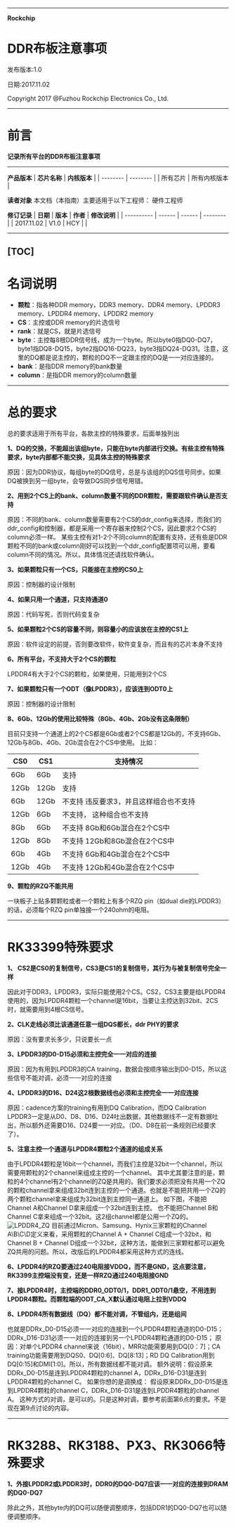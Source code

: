 ----------------------------
**Rockchip**
# **DDR布板注意事项**

发布版本:1.0

日期:2017.11.02

Copyright 2017 @Fuzhou Rockchip Electronics Co., Ltd.

---------
# 前言
**记录所有平台的DDR布板注意事项**

------
**产品版本**
| **芯片名称** | **内核版本** |
| -------- | -------- |
| 所有芯片     | 所有内核版本   |

**读者对象**
本文档（本指南）主要适用于以下工程师：
硬件工程师

**修订记录**
| **日期**     | **版本** | **作者** | **修改说明** |
| ---------- | ------ | ------ | -------- |
| 2017.11.02 | V1.0   | HCY    |          |

--------------------
[TOC]
------
# 名词说明
- **颗粒**：指各种DDR memory，DDR3 memory、DDR4 memory、LPDDR3 memory、LPDDR4 memory、LPDDR2 memory
- **CS**：主控或DDR memory的片选信号
- **rank**：就是CS，就是片选信号
- **byte**：主控每8根DDR信号线，成为一个byte。所以byte0指DQ0-DQ7，byte1指DQ8-DQ15，byte2指DQ16-DQ23，byte3指DQ24-DQ31。注意，这里的DQ都是说主控的，颗粒的DQ不一定跟主控的DQ是一一对应连接的。
- **bank**：是指DDR memory的bank数量
- **column**：是指DDR memory的column数量

-----
# 总的要求
总的要求适用于所有平台，各款主控的特殊要求，后面单独列出

**1、DQ的交换，不能超出该组byte，只能在byte内部进行交换。有些主控有特殊要求，byte内部都不能交换，见具体主控的特殊要求**

原因：因为DDR协议，每组byte的DQ信号，总是与该组的DQS信号同步。如果DQ被换到另一组byte，会导致DQS同步信号用错。

**2、用到2个CS上的bank、column数量不同的DDR颗粒，需要跟软件确认是否支持**

原因：不同的bank、column数量需要有2个CS的ddr_config来选择，而我们的ddr_config和控制器，都是采用一个寄存器来控制2个CS，因此要求2个CS的column必须一样。
某些主控有对1-2个不同column的配置有支持，还有些是DDR颗粒不同的bank或column刚好可以找到一个ddr_config配置项可以用，要看column不同的情况。所以，具体情况还请找软件确认。

**3、如果颗粒只有一个CS，只能接在主控的CS0上**

原因：控制器的设计限制

**4、如果只用一个通道，只支持通道0**

原因：代码写死，否则代码变复杂

**5、如果颗粒2个CS的容量不同，则容量小的应该放在主控的CS1上**

原因：软件设定的前提，否则要改软件，软件变复杂，而且有的芯片本身不支持

**6、所有平台，不支持大于2个CS的颗粒**

LPDDR4有大于2个CS的颗粒，如果使用，只能用到2个CS

**7、如果颗粒只有一个ODT（像LPDDR3），应该连到ODT0上**

原因：控制器的设计限制

**8、6Gb、12Gb的使用比较特殊（8Gb、4Gb、2Gb没有这条限制）**

目前只支持一个通道上的2个CS都是6Gb或者2个CS都是12Gb的，不支持6Gb、12Gb与8Gb、4Gb、2Gb混合在2个CS中使用。
比如：

| CS0  | CS1  | 支持情况                  |
| ---- | ---- | --------------------- |
| 6Gb  | 6Gb  | 支持                    |
| 12Gb | 12Gb | 支持                    |
| 6Gb  | 12Gb | 不支持  违反要求3，并且这样组合也不支持 |
| 12Gb | 6Gb  | 不支持，  这种组合也不支持        |
| 8Gb  | 6Gb  | 不支持  8Gb和6Gb混合在2个CS中  |
| 12Gb | 8Gb  | 不支持  12Gb和8Gb混合在2个CS中 |
| 6Gb  | 4Gb  | 不支持  6Gb和4Gb混合在2个CS中  |
| 12Gb | 4Gb  | 不支持  12Gb和4Gb混合在2个CS中 |

**9、颗粒的RZQ不能共用**

一块板子上贴多颗颗粒或者一个颗粒上有多个RZQ pin（如dual die的LPDDR3）的话，必须每个RZQ pin单独接一个240ohm的电阻。

----
#  RK33399特殊要求
**1、 CS2是CS0的复制信号，CS3是CS1的复制信号，其行为与被复制信号完全一样**

因此对于DDR3，LPDDR3，实际只能使用2个CS。CS2，CS3主要是给LPDDR4使用的，因为LPDDR4颗粒一个channel是16bit，当要让主控达到32bit、2CS时，就需要用到4根CS信号。

**2、CLK走线必须比该通道任意一组DQS都长，ddr PHY的要求**

原因：没有要求长多少，只说要长一点

**3、LPDDR3的D0-D15必须和主控完全一一对应的连接**

原因：因为有用到LPDDR3的CA training，数据会按顺序输出到D0-D15，所以这些信号不能对调，必须一一对应的连接

**4、LPDDR3的D16、D24这2根数据线也必须和主控完全一一对应连接**

原因：cadence方案的training有用到DQ Calibration，而DQ Calibration LPDDR3一定是从D0、D8、D16、D24吐出数据，其他数据线不一定有数据吐出，所以额外还需要D16、D24要一一对应。（D0、D8在前一条规则已经要求了）。

**5、注意主控一个通道与LPDDR4颗粒2个通道的组成关系**

由于LPDDR4颗粒是16bit一个channel，而我们主控是32bit一个channel，所以需要用颗粒的2个channel来组成主控的一个channel。
其中尤其要注意的是，颗粒的4个channel有2个channel的ZQ是共用的。我们要求必须把没有共用一个ZQ的颗粒channel拿来组成32bit连到主控的一个通道。也就是不能把共用一个ZQ的两个颗粒channel拿来组成为32bit连到主控同一通道上。
如下图，不能把Channel A和Channel D拿来组成一个32bit连到主控。
也不能把Channel B和Channel C拿来组成一个32bit。这2组channel都是公用一个ZQ的。
![LPDDR4_ZQ](DDR布板注意事项/LPDDR4_ZQ.png)
目前通过Micron、Samsung、Hynix三家颗粒的Channel A\B\C\D定义来看，采用颗粒的Channel A + Channel C组成一个32bit，和Channel B + Channel D组成一个32bit，这种方法，能做到三家颗粒都可以避免ZQ共用的问题。所以，改版后的LPDDR4都采用这种方式的连线。

**6、LPDDR4的RZQ要通过240电阻接VDDQ，而不是GND，这点要注意，RK3399主控端没有变，还是一样RZQ通过240电阻接GND**

**7、接LPDDR4时，主控端的DDR0_ODT0/1，DDR1_ODT0/1悬空，不用连到LPDDR4颗粒。而颗粒端的ODT_CA_X默认通过电阻上拉到VDDQ**

**8、LPDDR4所有数据线（DQ）都不能对调，不管组内，还是组间**

也就是DDRx_D0-D15必须一一对应的连接到一个LPDDR4颗粒通道的D0-D15；DDRx_D16-D31必须一一对应的连接到另一个LPDDR4颗粒通道的D0-D15；
原因：对单个LPDDR4 channel来说（16bit），MRR功能需要用到DQ[0：7]；CA training功能需要用到DQS0、DQ[0:6]、DQ[8:13]；RD DQ Calibration用到DQ[0:15]和DMI[1:0]。所以，所有数据线都不能对调。
额外说明：假设原来DDRx_D0-D15是连到LPDDR4颗粒的channel A，DDRx_D16-D31是连到LPDDR4颗粒的channel C。
如果你想的是调换成：
假设原来DDRx_D0-D15是连到LPDDR4颗粒的channel C，DDRx_D16-D31是连到LPDDR4颗粒的channel A。
这种方式的对调，是可以的。只是这种对调，要参考前面第6点的要求。不是现在第9点讨论的内容。

----
# RK3288、RK3188、PX3、RK3066特殊要求
**1、外接LPDDR2或LPDDR3时，DDR0的DQ0-DQ7应该一一对应的连接到DRAM的DQ0-DQ7**

除此之外，其他byte内的DQ可以随便调整顺序，包括DDR1的DQ0-DQ7也可以随便调整顺序。
